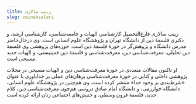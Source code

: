```yaml
---
title: زینب سالاری
slug: zeinabsalari
---
```


زینب سالاری فارغ‌التحصیل کارشناسی الهیات و جامعه‌شناسی، کارشناسی ارشد، و دکتری فلسفۀ دین از دانشگاه تهران و پژوهشگاه علوم انسانی است. وی درحال‌حاضر مدرس دانشگاه و پژوهش‌گر در حوزۀ فلسفۀ دین است. حوزه‌های پژوهشی وی فلسفۀ دین تحلیلی، معرفت‌شناسی دین، معرفت‌شناسی و فلسفۀ دین فمینیستی، و الهیات جدید مسیحی است. 

او تاکنون مقالات متعددی در حوزۀ معرفت‌شناسی دین و الهیات مسیحی در مجلات پژوهشی داخلی و کتابی در حوزۀ معرفت‌شناسی برهان‌های عملی بر خداباوری با عنوان «شرط‌‌‌بندی بر وجود خدا» منتشر کرده است. وی هم‌چنین در پژوهشگاه علوم انسانی، دانشگاه خوارزمی، و دانشگاه امام صادق دروسی هم‌چون معرفت‌شناسی دین، کلام جدید، فلسفۀ قرون وسطی، و جنبش‌های اجتماعی زنان ارائه کرده است.      
